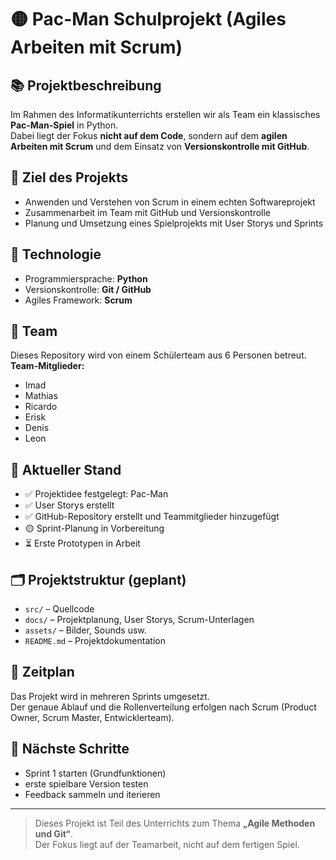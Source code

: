 # 🟡 Pac-Man Schulprojekt (Agiles Arbeiten mit Scrum)

## 📚 Projektbeschreibung
Im Rahmen des Informatikunterrichts erstellen wir als Team ein klassisches **Pac-Man-Spiel** in Python.  
Dabei liegt der Fokus **nicht auf dem Code**, sondern auf dem **agilen Arbeiten mit Scrum** und dem Einsatz von **Versionskontrolle mit GitHub**.

## 🎯 Ziel des Projekts
- Anwenden und Verstehen von Scrum in einem echten Softwareprojekt
- Zusammenarbeit im Team mit GitHub und Versionskontrolle
- Planung und Umsetzung eines Spielprojekts mit User Storys und Sprints

## 🔧 Technologie
- Programmiersprache: **Python**
- Versionskontrolle: **Git / GitHub**
- Agiles Framework: **Scrum**

## 👥 Team
Dieses Repository wird von einem Schülerteam aus 6 Personen betreut.  
**Team-Mitglieder:**  
- Imad 
- Mathias  
- Ricardo  
- Erisk  
- Denis  
- Leon  

## 📝 Aktueller Stand
- ✅ Projektidee festgelegt: Pac-Man  
- ✅ User Storys erstellt  
- ✅ GitHub-Repository erstellt und Teammitglieder hinzugefügt  
- 🟡 Sprint-Planung in Vorbereitung  
- ⏳ Erste Prototypen in Arbeit

## 🗂️ Projektstruktur (geplant)
- `src/` – Quellcode
- `docs/` – Projektplanung, User Storys, Scrum-Unterlagen
- `assets/` – Bilder, Sounds usw.
- `README.md` – Projektdokumentation

## 📆 Zeitplan
Das Projekt wird in mehreren Sprints umgesetzt.  
Der genaue Ablauf und die Rollenverteilung erfolgen nach Scrum (Product Owner, Scrum Master, Entwicklerteam).

## 🧩 Nächste Schritte
- Sprint 1 starten (Grundfunktionen)
- erste spielbare Version testen
- Feedback sammeln und iterieren

---

> Dieses Projekt ist Teil des Unterrichts zum Thema **„Agile Methoden und Git“**.  
> Der Fokus liegt auf der Teamarbeit, nicht auf dem fertigen Spiel.
